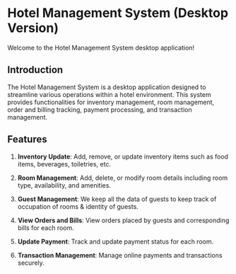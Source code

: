 # Hotel Management System (Desktop Version)

Welcome to the Hotel Management System desktop application!

## Introduction

The Hotel Management System is a desktop application designed to streamline various operations within a hotel environment. This system provides functionalities for inventory management, room management, order and billing tracking, payment processing, and transaction management.

## Features

1. **Inventory Update**: Add, remove, or update inventory items such as food items, beverages, toiletries, etc.

2. **Room Management**: Add, delete, or modify room details including room type, availability, and amenities.

2. **Guest Management**: We keep all the data of guests to keep track of occupation of rooms & identity of guests. 

3. **View Orders and Bills**: View orders placed by guests and corresponding bills for each room.

4. **Update Payment**: Track and update payment status for each room.

5. **Transaction Management**: Manage online payments and transactions securely.


